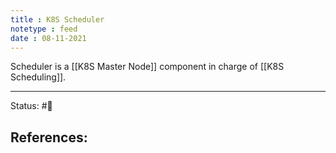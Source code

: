 ```yaml
---
title : K8S Scheduler
notetype : feed
date : 08-11-2021
---
```


Scheduler is a [[K8S Master Node]] component in charge of [[K8S Scheduling]].

-----

Status: #🌱 

References:
- 
